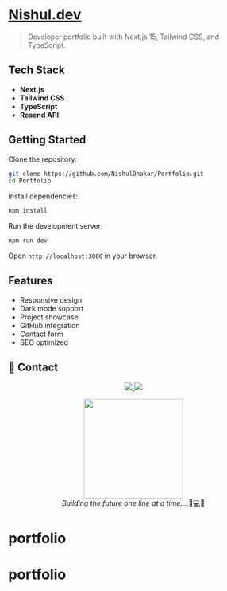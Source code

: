 # [Nishul.dev](https://nishul.dev)

> Developer portfolio built with Next.js 15, Tailwind CSS, and TypeScript.

## Tech Stack

- **Next.js** 
- **Tailwind CSS** 
- **TypeScript** 
- **Resend API** 

## Getting Started

Clone the repository:
```bash
git clone https://github.com/NishulDhakar/Portfolio.git
cd Portfolio
```

Install dependencies:
```bash
npm install
```

Run the development server:
```bash
npm run dev
```

Open `http://localhost:3000` in your browser.

## Features

- Responsive design
- Dark mode support
- Project showcase
- GitHub integration
- Contact form
- SEO optimized

## 🌠 Contact

<p align="center">
  <a href="https://twitter.com/Nishuldhakar">
    <img src="https://img.shields.io/badge/Twitter-1DA1F2?style=for-the-badge&logo=twitter&logoColor=white">
  </a>
  
  <a href="https://www.linkedin.com/in/nishuldhakar">
    <img src="https://img.shields.io/badge/LinkedIn-0077B5?style=for-the-badge&logo=linkedin&logoColor=white">
</a>
</p>

<p align="center">
  <img src="https://media.giphy.com/media/xUA7bdpLxQhsSQdyog/giphy.gif" width="200">
  <br>
  <em>Building the future one line at a time....</em>🚀💻✨
</p>

# portfolio
# portfolio
